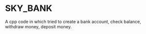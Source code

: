 # SKY_BANK
A cpp code in which tried to create a bank account, check balance, withdraw money, deposit money.
